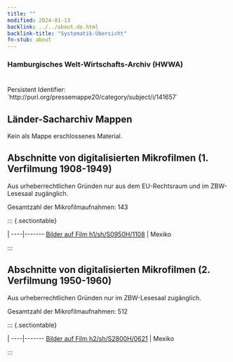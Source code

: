 ```yaml
---
title: ""
modified: 2024-01-13
backlink: ../../about.de.html
backlink-title: "Systematik-Übersicht"
fn-stub: about
---
```


### Hamburgisches Welt-Wirtschafts-Archiv (HWWA)

# 

<div class="hint">Persistent Identifier: `http://purl.org/pressemappe20/category/subject/i/141657`</div>







## Länder-Sacharchiv Mappen





Kein als Mappe erschlossenes Material.



<a id="filmsections" />

## Abschnitte von digitalisierten Mikrofilmen (1. Verfilmung 1908-1949)

<p>Aus urheberrechtlichen Gründen nur aus dem EU-Rechtsraum und im ZBW-Lesesaal zugänglich.</p>


<p>Gesamtzahl der Mikrofilmaufnahmen: 143</p>





::: {.sectiontable}

 | 
----|-------
<a class="btn" href="https://pm20.zbw.eu/film/h1/sh/S0950H/1108" rel="nofollow">Bilder auf Film h1/sh/S0950H/1108</a> | Mexiko


:::




## Abschnitte von digitalisierten Mikrofilmen (2. Verfilmung 1950-1960)

<p>Aus urheberrechtlichen Gründen nur im ZBW-Lesesaal zugänglich.</p>


<p>Gesamtzahl der Mikrofilmaufnahmen: 512</p>





::: {.sectiontable}

 | 
----|-------
<a class="btn" href="https://pm20.zbw.eu/film/h2/sh/S2800H/0621" rel="nofollow">Bilder auf Film h2/sh/S2800H/0621</a> | Mexiko


:::
















